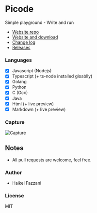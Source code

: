 # Picode   
Simple playground - Write and run

- [Website repo](https://github.com/haikelfazzani/picode-website)
- [Website and download](https://picode-website.netlify.com/)
- [Change log](https://github.com/haikelfazzani/picode-website/blob/master/CHANGE_LOG.md)
- [Releases](https://github.com/haikelfazzani/picode-website/releases)

### Languages
- [x] Javascript (Nodejs)
- [x] Typescript (+ ts-node installed gloablly)
- [x] Golang
- [x] Python
- [x] C (Gcc)
- [x] Java
- [x] Html (+ live preview)
- [x] Markdown (+ live preview)

### Capture
![Capture](https://i.ibb.co/742RWT6/Capture.png)

## Notes
- All pull requests are welcome, feel free.

### Author
- Haikel Fazzani

### License
MIT
